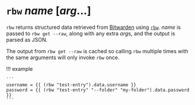 # `rbw` *name* [*arg*...]

`rbw` returns structured data retrieved from [Bitwarden](https://bitwarden.com)
using [`rbw`](https://github.com/doy/rbw). *name* is passed to `rbw get --raw`,
along with any extra *arg*s, and the output is parsed as JSON.

The output from `rbw get --raw` is cached so calling `rbw` multiple times with
the same arguments will only invoke `rbw` once.

!!! example

    ```
    username = {{ (rbw "test-entry").data.username }}
    password = {{ (rbw "test-entry" "--folder" "my-folder").data.password }}
    ```
